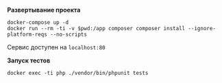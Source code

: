 **Развертывание проекта**  
```
docker-compose up -d
docker run --rm -ti -v $pwd:/app composer composer install --ignore-platform-reqs --no-scripts
```
Сервис доступен на ``localhost:80``  

**Запуск тестов**  
```
docker exec -ti php ./vendor/bin/phpunit tests
```